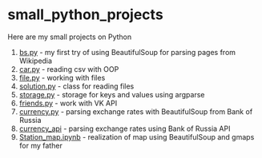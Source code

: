 # small_python_projects
Here are my small projects on Python

1. [bs.py](bs.py) - my first try of using BeautifulSoup for parsing pages from Wikipedia
2. [car.py](car.py) - reading csv with OOP
3. [file.py](file.py) - working with files
4. [solution.py](solution.py) - class for reading files
5. [storage.py](storage.py) - storage for keys and values using argparse
6. [friends.py](friends.py) - work with VK API
7. [currency.py](currency.py) - parsing exchange rates with BeautifulSoup from Bank of Russia
8. [currency_api](currency_api.py) - parsing exchange rates using Bank of Russia API 
9. [Station_map.ipynb](Station_map.ipynb) - realization of map using BeautifulSoup and gmaps for my father

